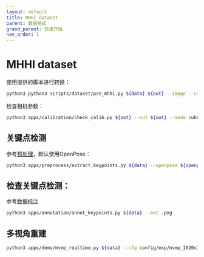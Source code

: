 ```yaml
---
layout: default
title: MHHI dataset
parent: 数据格式
grand_parent: 快速开始
nav_order: 1
---
```


# MHHI dataset

使用提供的脚本进行转换：

```bash
python3 python3 scripts/dataset/pre_mhhi.py ${data} ${out} --image --camera
```

检查相机参数：

```bash
python3 apps/calibration/check_calib.py ${out} --out ${out} --mode cube --show --ext .png
```

## 关键点检测

参考[预处理](./preprocess.md)，默认使用OpenPose：

```bash
python3 apps/preprocess/extract_keypoints.py ${data} --openpose ${openpose} --ext .png
```

## 检查关键点检测：

参考[数据标注](../tools/annotation.md)

```bash
python3 apps/annotation/annot_keypoints.py ${data} --ext .png
```

## 多视角重建

```bash
python3 apps/demo/mvmp_realtime.py ${data} --cfg config/exp/mvmp_1920x1080.yml --vis_repro --out ${data}/output --cfg_opts width 1296 height 972 --undis
```


